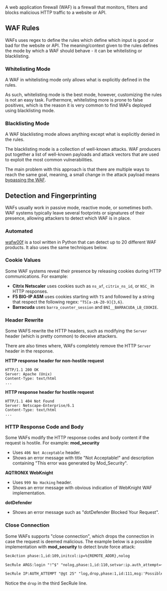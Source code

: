 A web application firewall (WAF) is a firewall that monitors, filters and blocks malicious HTTP traffic to a website or API.
## WAF Rules
WAFs uses regex to define the rules which define which input is good or bad for the website or API. The meaning/context given to the rules defines the mode by which a WAF should behave - it can be whitelisting or blacklisting.
### Whitelisting Mode
A WAF in whitelisting mode only allows what is explicitly defined in the rules.

As such, whitelisting mode is the best mode, however, customizing the rules is not an easy task. Furthermore, whitelisting more is prone to false positives, which is the reason it is very common to find WAFs deployed using blacklisting mode.
### Blacklisting Mode
A WAF blacklisting mode allows anything except what is explicitly denied in the rules.

The blacklisting mode is a collection of well-known attacks. WAF producers put together a list of well-known payloads and attack vectors that are used to exploit the most common vulnerabilities.

The main problem with this approach is that there are multiple ways to reach the same goal, meaning, a small change in the attack payload means [bypassing the WAF](obsidian://open?vault=security-notes&file=Offensive%20Security%2FWeb%20Application%20Security%2FEncoding%2C%20Evasions%2C%20and%20Bypasses%2FWAF%20Bypass).
## Detection and Fingerprinting
WAFs usually work in passive mode, reactive mode, or sometimes both. WAF systems typically leave several footprints or signatures of their presence, allowing attackers to detect which WAF is in place.
### Automated
[wafw00f](https://github.com/EnableSecurity/wafw00f) is a tool written in Python that can detect up to 20 different WAF products. It also uses the same techniques below.
### Cookie Values
Some WAF systems reveal their presence by releasing cookies during HTTP communications. For example:
- **Citrix Netscaler** uses cookies such as `ns_af`, `citrix_ns_id`, or `NSC_` in HTTP responses.
- **F5 BIG-IP ASM** uses cookies starting with `TS` and followed by a string that respect the following regex: `^TS[a-zA-Z0-9]{3,6}`.
- **Barracuda** uses `barra_counter_session` and `BNI__BARRACUDA_LB_COOKIE`.
### Header Rewrite
Some WAFS rewrite the HTTP headers, such as modifying the `Server `header (which is pretty common) to deceive attackers.

There are also times where, WAFs completely remove the HTTP `Server` header in the response.

**HTTP response header for non-hostile request**
```http
HTTP/1.1 200 OK
Server: Apache (Unix)
Content-Type: text/html
...
```
**HTTP response header for hostile request**
```http
HTTP/1.1 404 Not Found
Server: Netscape-Enterprise/6.1
Content-Type: text/html
...
```
### HTTP Response Code and Body
Some WAFs modify the HTTP response codes and body content if the request is hostile. For example:
**mod_security**
- Uses `406 Not Acceptable` header.
- Shows an error message with title "Not Acceptable!" and description containing "This error was generated by Mod_Security".

**AQTRONIX WebKnight**
- Uses `999 No Hacking` header.
- Shows an error message with obvious indication of WebKnight WAF implementation.

**dotDefender**
- Shows an error message such as "dotDefender Blocked Your Request".
### Close Connection
Some WAFs supports "close connection", which drops the connection in case the request is deemed malicious. The example below is a possible implementation with **mod_security** to detect brute force attack:
```txt
SecAction phase:1,id:109,initcol:ip=%{REMOTE_ADDR},nolog

SecRule ARGS:login "!^$" "nolog,phase:1,id:110,setvar:ip.auth_attempt=+1,deprecatevar:ip.auth_attempt=20/120"

SecRule IP:AUTH_ATTEMPT "@gt 25" "log,drop,phase:1,id:111,msg:'Possible Brute Force Attack'"
```
Notice the `drop` in the third SecRule line.